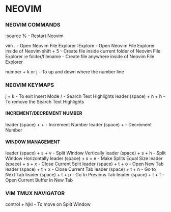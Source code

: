 # NEOVIM

### NEOVIM COMMANDS
:source % - Restart Neovim

vim . - Open Neovim File Explorer
:Explore - Open Neovim File Explorer inside of Neovim
shift + 5 - Create file inside current folder of Neovim File Explorer
:e folder/filename - Create file anywhere inside of Neovim File Explorer

number + k or j - To up and down where the number line

### NEOVIM KEYMAPS
j + k - To exit Insert Mode
/ - Search Text Highlights
leader (space) + n + h - To remove the Search Text Highlights

#### INCREMENT/DECREMENT NUMBER
leader (space) + + - Increment Number
leader (space) + - Decrement Number

#### WINDOW MANAGEMENT
leader (space) + s + v - Split Window Vertically
leader (space) + s + h - Split Window Horizontally
leader (space) + s + e - Make Splits Equal Size
leader (space) + s + x - Close Current Split
leader (space) + t + o - Open New Tab
leader (space) + t + x - Close Current Tab
leader (space) + t + n - Go to Next Tab
leader (space) + t + p - Go to Previous Tab
leader (space) + t + f - Open Current Buffer in New Tab

### VIM TMUX NAVIGATOR
control + hjkl - To move on Split Window
